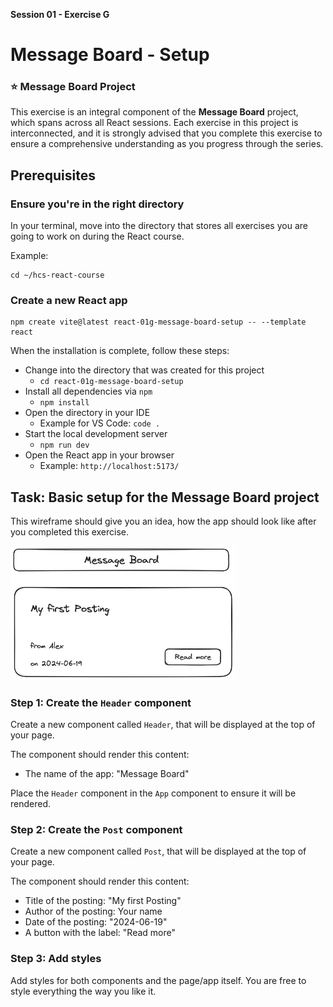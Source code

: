 **Session 01 - Exercise G**


# Message Board - Setup

### ⭐️ Message Board Project

This exercise is an integral component of the **Message Board** project, which spans across all React sessions. Each exercise in this project is interconnected, and it is strongly advised that you complete this exercise to ensure a comprehensive understanding as you progress through the series.


## Prerequisites

### Ensure you're in the right directory

In your terminal, move into the directory that stores all exercises you are going to work on during the React course.

Example:

```
cd ~/hcs-react-course
```

### Create a new React app

```
npm create vite@latest react-01g-message-board-setup -- --template react
```

When the installation is complete, follow these steps:

- Change into the directory that was created for this project
    - `cd react-01g-message-board-setup`
- Install all dependencies via `npm`
    - `npm install`
- Open the directory in your IDE
    - Example for VS Code: `code .`
- Start the local development server
    - `npm run dev`
- Open the React app in your browser
    - Example: `http://localhost:5173/`

## Task: Basic setup for the Message Board project

This wireframe should give you an idea, how the app should look like after you completed this exercise.

<img src="message-board-setup.jpg" alt="" width="360" />

### Step 1: Create the `Header` component

Create a new component called `Header`, that will be displayed at the top of your page.

The component should render this content:

- The name of the app: "Message Board"

Place the `Header` component in the `App` component to ensure it will be rendered.

### Step 2: Create the `Post` component

Create a new component called `Post`, that will be displayed at the top of your page.

The component should render this content:

- Title of the posting: "My first Posting"
- Author of the posting: Your name
- Date of the posting: "2024-06-19"
- A button with the label: "Read more"

### Step 3: Add styles

Add styles for both components and the page/app itself. You are free to style everything the way you like it.

